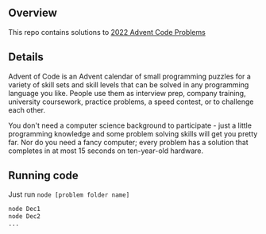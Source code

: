 ## Overview

This repo contains solutions to [2022 Advent Code Problems](https://adventofcode.com/)
## Details

Advent of Code is an Advent calendar of small programming puzzles for a variety of skill sets and skill levels that can be solved in any programming language you like. People use them as interview prep, company training, university coursework, practice problems, a speed contest, or to challenge each other.

You don't need a computer science background to participate - just a little programming knowledge and some problem solving skills will get you pretty far. Nor do you need a fancy computer; every problem has a solution that completes in at most 15 seconds on ten-year-old hardware.

## Running code

Just run `node [problem folder name]`

```sh
node Dec1
node Dec2
...
```
